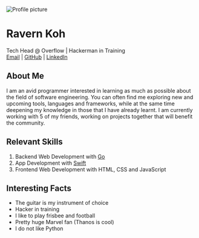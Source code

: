 ![Profile picture](https://ravernkoh.me/images/dp.jpg)

# Ravern Koh

Tech Head @ Overflow |
Hackerman in Training<br>
[Email](mailto://ravernkoh@gmail.com) |
[GitHub](https://github.com/ravernkoh) |
[LinkedIn](https://linkedin.com/in/ravernkoh)

## About Me

I am an avid programmer interested in learning as much as possible
about the field of software engineering. You can often find me
exploring new and upcoming tools, languages and frameworks, while
at the same time deepening my knowledge in those that I have already
learnt. I am currently working with 5 of my friends, working on
projects together that will benefit the community.

## Relevant Skills

1.  Backend Web Development with [Go](https://golang.org)
2.  App Development with [Swift](https://swift.org)
3.  Frontend Web Development with HTML, CSS and JavaScript

## Interesting Facts

* The guitar is my instrument of choice
* Hacker in training
* I like to play frisbee and football
* Pretty huge Marvel fan (Thanos is cool)
* I do not like Python
